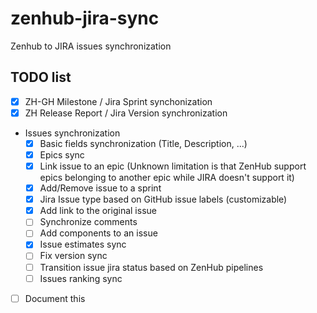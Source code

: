 # zenhub-jira-sync

Zenhub to JIRA issues synchronization

## TODO list

* [X] ZH-GH Milestone / Jira Sprint synchonization
* [X] ZH Release Report / Jira Version synchronization
* Issues synchronization
  * [X] Basic fields synchronization (Title, Description, ...)
  * [X] Epics sync
  * [X] Link issue to an epic (Unknown limitation is that ZenHub support epics belonging to another epic while JIRA doesn't support it)
  * [X] Add/Remove issue to a sprint
  * [X] Jira Issue type based on GitHub issue labels (customizable)
  * [X] Add link to the original issue
  * [ ] Synchronize comments
  * [ ] Add components to an issue
  * [X] Issue estimates sync
  * [ ] Fix version sync
  * [ ] Transition issue jira status based on ZenHub pipelines
  * [ ] Issues ranking sync
* [ ] Document this
